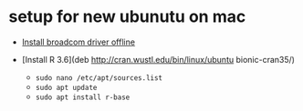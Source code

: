 # setup for new ubunutu on mac

- [Install broadcom driver offline](https://askubuntu.com/questions/730799/installing-firmware-b43-installer-offline/730813#730813)

- [Install R 3.6](deb http://cran.wustl.edu/bin/linux/ubuntu bionic-cran35/)
  + `sudo nano /etc/apt/sources.list`
  + `sudo apt update`
  + `sudo apt install r-base`
  
